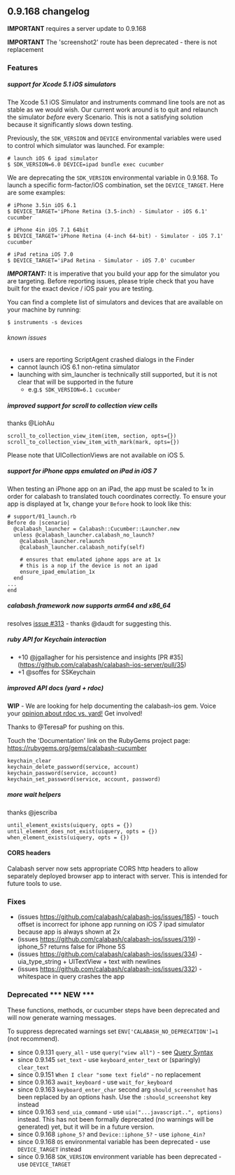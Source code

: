## 0.9.168 changelog

**IMPORTANT** requires a server update to 0.9.168

**IMPORTANT** The 'screenshot2' route has been deprecated - there is not replacement

### Features

##### support for Xcode 5.1 iOS simulators

The Xcode 5.1 iOS Simulator and instruments command line tools are not as stable as we would wish.   Our current work around is to quit and relaunch the simulator _before_ every Scenario.  This is not a satisfying solution because it significantly slows down testing.  

Previously, the `SDK_VERSION` and `DEVICE` environmental variables were used to control which simulator was launched.  For example:

```
# launch iOS 6 ipad simulator
$ SDK_VERSION=6.0 DEVICE=ipad bundle exec cucumber
```

We are deprecating the `SDK_VERSION` environmental variable in 0.9.168.  To launch a specific form-factor/iOS combination, set the `DEVICE_TARGET`.  Here are some examples:

```
# iPhone 3.5in iOS 6.1
$ DEVICE_TARGET='iPhone Retina (3.5-inch) - Simulator - iOS 6.1' cucumber 

# iPhone 4in iOS 7.1 64bit
$ DEVICE_TARGET='iPhone Retina (4-inch 64-bit) - Simulator - iOS 7.1' cucumber

# iPad retina iOS 7.0
$ DEVICE_TARGET='iPad Retina - Simulator - iOS 7.0' cucumber
```

***IMPORTANT:*** It is imperative that you build your app for the simulator you are targeting.   Before reporting issues, please triple check that you have built for the exact device / iOS pair you are testing.

You can find a complete list of simulators and devices that are available on your machine by running:

```
$ instruments -s devices
```

###### known issues

* users are reporting ScriptAgent crashed dialogs in the Finder
* cannot launch iOS 6.1 non-retina simulator
* launching with sim_launcher is technically still supported, but it is not clear that will be supported in the future
    - e.g.`$ SDK_VERSION=6.1 cucumber`

##### improved support for scroll to collection view cells

thanks @LiohAu

```
scroll_to_collection_view_item(item, section, opts={})
scroll_to_collection_view_item_with_mark(mark, opts={})
```

Please note that UICollectionViews are not available on iOS 5.

##### support for iPhone apps emulated on iPad in iOS 7

When testing an iPhone app on an iPad, the app must be scaled to 1x in order for calabash to translated touch coordinates correctly.  To ensure your app is displayed at 1x, change your `Before` hook to look like this:

```
# support/01_launch.rb
Before do |scenario|
  @calabash_launcher = Calabash::Cucumber::Launcher.new
  unless @calabash_launcher.calabash_no_launch?
    @calabash_launcher.relaunch
    @calabash_launcher.calabash_notify(self)

    # ensures that emulated iphone apps are at 1x
    # this is a nop if the device is not an ipad
    ensure_ipad_emulation_1x
  end
...
end
```

##### calabash.framework now supports arm64 and x86_64

resolves [issue #313](https://github.com/calabash/calabash-ios/issues/313) - thanks @daudt for suggesting this.

##### ruby API for Keychain interaction

* +10 @jgallagher for his persistence and insights [PR #35] (https://github.com/calabash/calabash-ios-server/pull/35)
*  +1 @soffes for SSKeychain

##### improved API docs (yard + rdoc)

**WIP** - We are looking for help documenting the calabash-ios gem.  Voice your [opinion about rdoc vs. yard!](https://github.com/calabash/calabash-ios/issues/327)  Get involved!

Thanks to @TeresaP for pushing on this.

Touch the 'Documentation' link on the RubyGems project page: https://rubygems.org/gems/calabash-cucumber

```
keychain_clear
keychain_delete_password(service, account)
keychain_password(service, account)
keychain_set_password(service, account, password)
```

##### more wait helpers

thanks @jescriba

```
until_element_exists(uiquery, opts = {})
until_element_does_not_exist(uiquery, opts = {})
when_element_exists(uiquery, opts = {})
```

#### CORS headers

Calabash server now sets appropriate CORS http headers to allow separately deployed browser app to interact with server. This is intended for future tools to use.


### Fixes

- (issues https://github.com/calabash/calabash-ios/issues/185) - touch offset is incorrect for iphone app running on iOS 7 ipad simulator because app is always shown at 2x
- (issues https://github.com/calabash/calabash-ios/issues/319) - iphone_5? returns false for iPhone 5S
- (issues https://github.com/calabash/calabash-ios/issues/334) - uia_type_string + UITextView + text with newlines
- (issues https://github.com/calabash/calabash-ios/issues/332) - whitespace in query crashes the app

### Deprecated *** NEW ***

These functions, methods, or cucumber steps have been deprecated and will now generate warning messages.

To suppress deprecated warnings set `ENV['CALABASH_NO_DEPRECATION']=1` (not recommend).

* since 0.9.131 `query_all` - use `query("view all")` - see [Query Syntax](https://github.com/calabash/calabash-ios/wiki/05-Query-syntax)
* since 0.9.145 `set_text`  - use `keyboard_enter_text` or (sparingly) `clear_text`
* since 0.9.151 `When I clear "some text field"` - no replacement
* since 0.9.163 `await_keyboard` - use `wait_for_keyboard`
* since 0.9.163 `keyboard_enter_char` second arg `should_screenshot` has been replaced by an options hash. Use the `:should_screenshot` key instead
* since 0.9.163 `send_uia_command`  - use `uia("...javascript..", options)` instead.  This has not been formally deprecated (no warnings will be generated) yet, but it will be in a future version.
* since 0.9.168 `iphone_5?` and `Device::iphone_5?` - use `iphone_4in?`
* since 0.9.168 `OS` environmental variable has been deprecated - use `DEVICE_TARGET` instead
* since 0.9.168 `SDK_VERSION` environment variable has been deprecated - use `DEVICE_TARGET`
